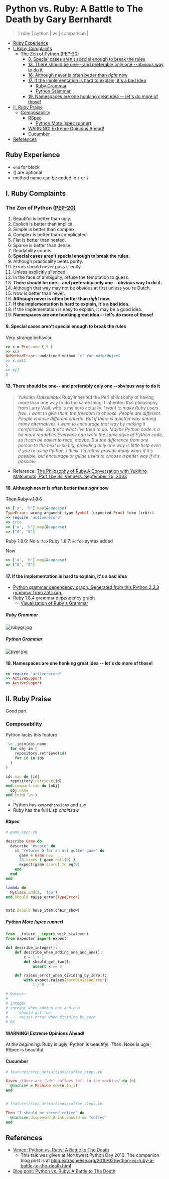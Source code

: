 # Python vs. Ruby: A Battle to The Death by Gary Bernhardt
> | ruby | python | vs | comparison |

- [Ruby Experience](#ruby-experience)
- [I. Ruby Complaints](#i-ruby-complaints)
  - [The Zen of Python (PEP-20)](#the-zen-of-python-pep-20)
    - [8. Special cases aren't special enough to break the rules](#8-special-cases-arent-special-enough-to-break-the-rules)
    - [13. There should be one-- and preferably only one --obvious way to do it](#13-there-should-be-one---and-preferably-only-one---obvious-way-to-do-it)
    - [16. Although never is often better than *right* now](#16-although-never-is-often-better-than-right-now)
    - [17. If the implementation is hard to explain, it's a bad idea](#17-if-the-implementation-is-hard-to-explain-its-a-bad-idea)
      - [Ruby Grammar](#ruby-grammar)
      - [Python Grammar](#python-grammar)
    - [19. Namespaces are one honking great idea -- let's do more of those!](#19-namespaces-are-one-honking-great-idea----lets-do-more-of-those)
- [II. Ruby Praise](#ii-ruby-praise)
  - [Composability](#composability)
    - [RSpec](#rspec)
      - [Python Mote (spec runner)](#python-mote-spec-runner)
    - [WARNING! Extreme Opinions Ahead!](#warning-extreme-opinions-ahead)
    - [Cucumber](#cucumber)
- [References](#references)

## Ruby Experience

- `end` for block
- () are optional
- method name can be ended in `!` or `?`

## I. Ruby Complaints

### The Zen of Python ([PEP-20](https://www.python.org/dev/peps/pep-0020/))

1. Beautiful is better than ugly.
2. Explicit is better than implicit.
3. Simple is better than complex.
4. Complex is better than complicated.
5. Flat is better than nested.
6. Sparse is better than dense.
7. Readability counts.
8. **Special cases aren't special enough to break the rules.**
9. Although practicality beats purity.
10. Errors should never pass silently.
11. Unless explicitly silenced.
12. In the face of ambiguity, refuse the temptation to guess.
13. **There should be one-- and preferably only one --obvious way to do it.**
14. Although that way may not be obvious at first unless you're Dutch.
15. Now is better than never.
16. **Although never is often better than *right* now.**
17. **If the implementation is hard to explain, it's a bad idea.**
18. If the implementation is easy to explain, it may be a good idea.
19. **Namespaces are one honking great idea -- let's do more of those!**

#### 8. Special cases aren't special enough to break the rules

Very strange behavior

```ruby
>> x = Proc.new { 5 }
>> x()
NoMethodError: undefined method `x' for main:Object
>> x.call
5
>> x[]
5
```

#### 13. There should be one-- and preferably only one --obvious way to do it

> *Yukihiro Matsumoto*: Ruby inherited the Perl philosophy of having more than one way to do the same thing. I inherited that philosophy from Larry Wall, who is my hero actually. *I want to make Ruby users free. I want to give them the freedom to choose. People are different. People choose different criteria. But if there is a better way among many alternatives, I want to encourage that way by making it comfortable. So that's what I've tried to do. Maybe Python code is a bit more readable. Everyone can write the same style of Python code, so it can be easier to read, maybe. But the difference from one person to the next is so big, providing only one way is little help even if you're using Python, I think. I'd rather provide many ways if it's possible, but encourage or guide users to choose a better way if it's possible.*
- Reference: [The Philosophy of Ruby.A Conversation with Yukihiro Matsumoto, Part I by Bill Venners. September 29, 2003](http://www.artima.com/intv/ruby3.html)

#### 16. Although never is often better than *right* now

~~Then Ruby v.1.8.6~~
```ruby
>> ['a', 'b'].map(&:upcase)
TypeError: wrong argument type Symbol (expected Proc) form (irb):4
>> require 'activerecord'
=> true
>> ['a', 'b'].map(&:upcase)
=> ["A", "B"]
```
Ruby 1.8.6: No `&:foo`
Ruby 1.8.7: `&:foo` syntax added

Now
```ruby
>> ['a', 'b'].map(&:upcase)
=> ["A", "B"]
```

#### 17. If the implementation is hard to explain, it's a bad idea

* [Python grammar dependency graph. Generated from this Python 2.3.3 grammar from antlr.org.](https://www.flickr.com/photos/nicksieger/281055485/in/photostream/)
* [Ruby 1.8.4 grammar dependency graph](https://www.flickr.com/photos/nicksieger/280661836/in/photostream/)
  * [Visualization of Ruby's Grammar](http://blog.nicksieger.com/articles/2006/10/27/visualization-of-rubys-grammar/)

##### Ruby Grammar

![rubygr.jpg](2016-11-30-python-vs-ruby-battle-to-the-death-by-gary-bernhardt/rbgr.jpg)

##### Python Grammar

![pygr.jpg](2016-11-30-python-vs-ruby-battle-to-the-death-by-gary-bernhardt/pygr.jpg)

#### 19. Namespaces are one honking great idea -- let's do more of those!


```ruby
>> require 'activerecord'
>> ActiveSupport
=> ActiveSupport
```

## II. Ruby Praise

Good part

### Composability

Python lacks this feature

```python
'\n'.join(obj.name
  for obj in (
    repository.retrieve(id)
    for id in ids
  )
)
```

```ruby
ids.map do |id|
  repository.retrieve(id)
end.compact.map do |obj|
  obj.name
end.join('\n')
```

- Python has `comprehensions` and `sum`
- Ruby has the full Lisp *chainsaw*

#### RSpec

```ruby
# game_spec.rb

describe Game do
  describe "#score" do
    it "returns 0 for an all gutter game" do
      game = Game.new
      20.times { game.roll(0) }
      expect(game.score).to eq(0)
    end
  end
end
```


```ruby
lambda do
  MyClass.add(2, 'foo')
end.should raise_error(TypeError)


matz.should have_item(chain_show)
```

##### Python Mote (spec runner)

```python
from __future__ import with_statement
from expecter import expect

def describe_integer():
    def describe_when_adding_one_and_one():
        x = 1 + 1
        def should_get_two():
            assert x == 2

    def raises_error_when_dividing_by_zero():
        with expect.raises(ZeroDivisionError):
            1 / 0

# Output:
#
# integer
# integer when adding one and one
#   - should get two
#   - raises error when dividing by zero
# OK
```

#### WARNING! Extreme Opinions Ahead!

*At the beginning*: Ruby is ugly; Python is beautifyl.
*Then*:             Nose is ugle; RSpec is beautiful.

#### Cucumber

```ruby
# features/step_definitions/coffee_steps.rb

Given /there are (\d+) coffees left in the machine/ do |n|
  @machine = Machine.new(n.to_i)
end


# features/step_definitions/coffee_steps.rb

Then "I should be served coffee" do
  @machine.dispensed_drink.should == "coffee"
end
```

## References

* [Vimeo: Python vs. Ruby: A Battle to The Death](https://vimeo.com/9471538)
  * This talk was given at Northwest Python Day 2010. The companion blog post is at [blog.extracheese.org/2010/02/python-vs-ruby-a-battle-to-the-death.html](http://blog.extracheese.org/2010/02/python-vs-ruby-a-battle-to-the-death.html)
* [Blog post: Python vs. Ruby: A Battle to The Death](http://blog.extracheese.org/2010/02/python-vs-ruby-a-battle-to-the-death.html)